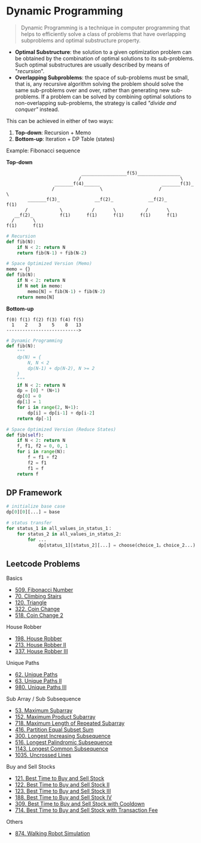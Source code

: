 # Dynamic Programming

> Dynamic Programming is a technique in computer programming that helps to efficiently solve a class of problems that have overlapping subproblems and optimal substructure property.

- **Optimal Substructure**: the solution to a given optimization problem can be obtained by the combination of optimal solutions to its sub-problems. Such optimal substructures are usually described by means of "_recursion_".
- **Overlapping Subproblems**: the space of sub-problems must be small, that is, any recursive algorithm solving the problem should solve the same sub-problems over and over, rather than generating new sub-problems. If a problem can be solved by combining optimal solutions to non-overlapping sub-problems, the strategy is called _"divide and conquer"_ instead.

This can be achieved in either of two ways:
1. **Top-down**: Recursion + Memo
2. **Bottom-up**: Iteration + DP Table (states)

Example: Fibonacci sequence

**Top-down**
```
                            _________________f(5)________________
                           /                                     \
                  _______f(4)______                       _______f(3)_
                 /                 \                     /            \
        _______f(3)_             __f(2)_             __f(2)_          f(1)
       /            \           /       \           /       \
   __f(2)_          f(1)      f(1)      f(1)      f(1)      f(1)
  /       \
f(1)      f(1)
```


```py
# Recursion
def fib(N):
    if N < 2: return N
    return fib(N-1) + fib(N-2)

# Space Optimized Version (Memo)
memo = {}
def fib(N):
    if N < 2: return N
    if N not in memo:
        memo[N] = fib(N-1) + fib(N-2)
    return memo[N]
```

**Bottom-up**
```
f(0) f(1) f(2) f(3) f(4) f(5)
  1    2    3    5    8   13
--------------------------->
```

```py
# Dynamic Programming
def fib(N):
    """
    dp(N) = {
        N, N < 2
        dp(N-1) + dp(N-2), N >= 2
    }
    """
    if N < 2: return N
    dp = [0] * (N+1)
    dp[0] = 0
    dp[1] = 1
    for i in range(2, N+1):
        dp[i] = dp[i-1] + dp[i-2]
    return dp[-1]

# Space Optimized Version (Reduce States)
def fib(self):
    if N < 2: return N
    f, f1, f2 = 0, 0, 1
    for i in range(N):
        f = f1 + f2
        f2 = f1
        f1 = f
    return f
```

## DP Framework

```py
# initialize base case
dp[0][0][...] = base

# status transfer
for status_1 in all_values_in_status_1：
    for status_2 in all_values_in_status_2:
        for ...
            dp[status_1][status_2][...] = choose(choice_1，choice_2...)
```

## Leetcode Problems

Basics
- [509. Fibonacci Number](https://leetcode.com/problems/fibonacci-number/)
- [70. Climbing Stairs](https://leetcode.com/problems/climbing-stairs/)
- [120. Triangle](https://leetcode.com/problems/triangle/)
- [322. Coin Change](https://leetcode.com/problems/coin-change/)
- [518. Coin Change 2](https://leetcode.com/problems/coin-change-2/)

House Robber
- [198. House Robber](https://leetcode.com/problems/house-robber/)
- [213. House Robber II](https://leetcode.com/problems/house-robber-ii/)
- [337. House Robber III](https://leetcode.com/problems/house-robber-iii/)

Unique Paths
- [62. Unique Paths](https://leetcode.com/problems/unique-paths/)
- [63. Unique Paths II](https://leetcode.com/problems/unique-paths-ii/)
- [980. Unique Paths III](https://leetcode.com/problems/unique-paths-iii/)

Sub Array / Sub Subsequence
- [53. Maximum Subarray](https://leetcode.com/problems/maximum-subarray/)
- [152. Maximum Product Subarray](https://leetcode.com/problems/maximum-product-subarray/description/)
- [718. Maximum Length of Repeated Subarray](https://leetcode.com/problems/maximum-length-of-repeated-subarray/)
- [416. Partition Equal Subset Sum](https://leetcode.com/problems/partition-equal-subset-sum/)
- [300. Longest Increasing Subsequence](https://leetcode.com/problems/longest-increasing-subsequence/)
- [516. Longest Palindromic Subsequence](https://leetcode.com/problems/longest-palindromic-subsequence/)
- [1143. Longest Common Subsequence](https://leetcode.com/problems/longest-common-subsequence/)
- [1035. Uncrossed Lines](https://leetcode.com/problems/uncrossed-lines/)

Buy and Sell Stocks
- [121. Best Time to Buy and Sell Stock](https://leetcode.com/problems/best-time-to-buy-and-sell-stock/)
- [122. Best Time to Buy and Sell Stock II](https://leetcode.com/problems/best-time-to-buy-and-sell-stock-ii/)
- [123. Best Time to Buy and Sell Stock III](https://leetcode.com/problems/best-time-to-buy-and-sell-stock-iii/)
- [188. Best Time to Buy and Sell Stock IV](https://leetcode.com/problems/best-time-to-buy-and-sell-stock-iv/)
- [309. Best Time to Buy and Sell Stock with Cooldown](https://leetcode.com/problems/best-time-to-buy-and-sell-stock-with-cooldown/)
- [714. Best Time to Buy and Sell Stock with Transaction Fee](https://leetcode.com/problems/best-time-to-buy-and-sell-stock-with-transaction-fee/)

Others
- [874. Walking Robot Simulation](https://leetcode.com/problems/walking-robot-simulation)